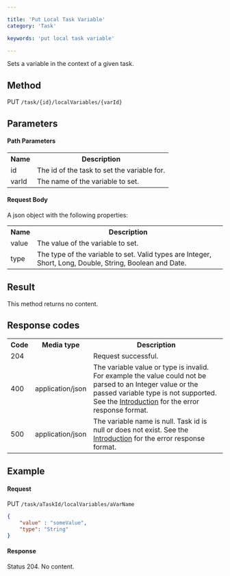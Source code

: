 ```yaml
---

title: 'Put Local Task Variable'
category: 'Task'

keywords: 'put local task variable'

---
```



Sets a variable in the context of a given task.


Method
------

PUT `/task/{id}/localVariables/{varId}`


Parameters
----------
  
#### Path Parameters

<table class="table table-striped">
  <tr>
    <th>Name</th>
    <th>Description</th>
  </tr>
  <tr>
    <td>id</td>
    <td>The id of the task to set the variable for.</td>
  </tr>
  <tr>
    <td>varId</td>
    <td>The name of the variable to set.</td>
  </tr>
</table>

#### Request Body

A json object with the following properties:

<table class="table table-striped">
  <tr>
    <th>Name</th>
    <th>Description</th>
  </tr>
  <tr>
    <td>value</td>
    <td>The value of the variable to set.</td>
  </tr>
  <tr>
    <td>type</td>
    <td>The type of the variable to set. Valid types are Integer, Short, Long, Double, String, Boolean and Date.
    </td>
  </tr>   
</table>


Result
------

This method returns no content.

  
Response codes
--------------  

<table class="table table-striped">
  <tr>
    <th>Code</th>
    <th>Media type</th>
    <th>Description</th>
  </tr>
  <tr>
    <td>204</td>
    <td></td>
    <td>Request successful.</td>
  </tr>
  <tr>
    <td>400</td>
    <td>application/json</td>
    <td>The variable value or type is invalid. For example the value could not be parsed to an Integer value or the passed variable type is not supported. See the <a href="ref:#overview-introduction">Introduction</a> for the error response format.</td>
  </tr>
  <tr>
    <td>500</td>
    <td>application/json</td>
    <td>The variable name is null. Task id is null or does not exist. See the <a href="ref:#overview-introduction">Introduction</a> for the error response format.</td>
  </tr>      
</table>

  
Example
-------

#### Request

PUT `/task/aTaskId/localVariables/aVarName`
  
```json
{
	"value" : "someValue", 
	"type": "String"
}
```
     
#### Response
    
Status 204. No content.